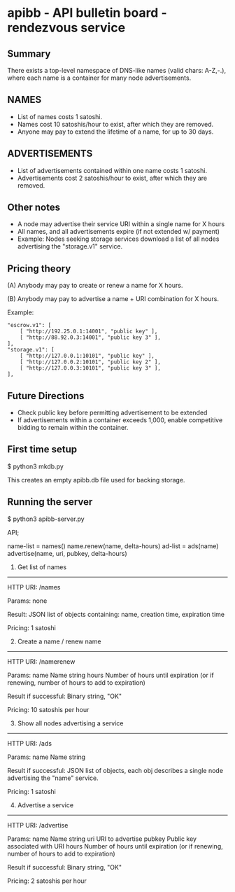 
apibb - API bulletin board - rendezvous service
===============================================

Summary
-------
There exists a top-level namespace of DNS-like names (valid chars: A-Z,-.),
where each name is a container for many node advertisements.

NAMES
-----
* List of names costs 1 satoshi.
* Names cost 10 satoshis/hour to exist, after which they are removed.
* Anyone may pay to extend the lifetime of a name, for up to 30 days.

ADVERTISEMENTS
--------------
* List of advertisements contained within one name costs 1 satoshi.
* Advertisements cost 2 satoshis/hour to exist, after which they are removed.

Other notes
-----------
* A node may advertise their service URI within a single name for X hours
* All names, and all advertisements expire (if not extended w/ payment)
* Example:  Nodes seeking storage services download a list of all nodes
    advertising the "storage.v1" service.

Pricing theory
--------------
(A) Anybody may pay to create or renew a name for X hours.

(B) Anybody may pay to advertise a name + URI combination for X hours.


Example:

	"escrow.v1": [
		[ "http://192.25.0.1:14001", "public key" ],
		[ "http://88.92.0.3:14001", "public key 3" ],
	],
	"storage.v1": [
		[ "http://127.0.0.1:10101", "public key" ],
		[ "http://127.0.0.2:10101", "public key 2" ],
		[ "http://127.0.0.3:10101", "public key 3" ],
	],


Future Directions
-----------------
* Check public key before permitting advertisement to be extended
* If advertisements within a container exceeds 1,000, enable competitive
  bidding to remain within the container.



First time setup
----------------
$ python3 mkdb.py

This creates an empty apibb.db file used for backing storage.


Running the server
------------------
$ python3 apibb-server.py


API;

name-list = names()
name.renew(name, delta-hours)
ad-list = ads(name)
advertise(name, uri, pubkey, delta-hours)



1. Get list of names
--------------------

HTTP URI: /names

Params:
	none

Result:
	JSON list of objects containing: name, creation time, expiration time

Pricing:
	1 satoshi


2. Create a name / renew name
-----------------------------

HTTP URI: /namerenew

Params:
	name	Name string
	hours	Number of hours until expiration
		(or if renewing, number of hours to add to expiration)

Result if successful:
	Binary string, "OK"

Pricing:
	10 satoshis per hour


3. Show all nodes advertising a service
---------------------------------------

HTTP URI: /ads

Params:
	name	Name string

Result if successful:
	JSON list of objects, each obj describes a single node
	advertising the "name" service.

Pricing:
	1 satoshi


4. Advertise a service
----------------------

HTTP URI: /advertise

Params:
	name	Name string
	uri	URI to advertise
	pubkey	Public key associated with URI
	hours	Number of hours until expiration
		(or if renewing, number of hours to add to expiration)

Result if successful:
	Binary string, "OK"

Pricing:
	2 satoshis per hour

